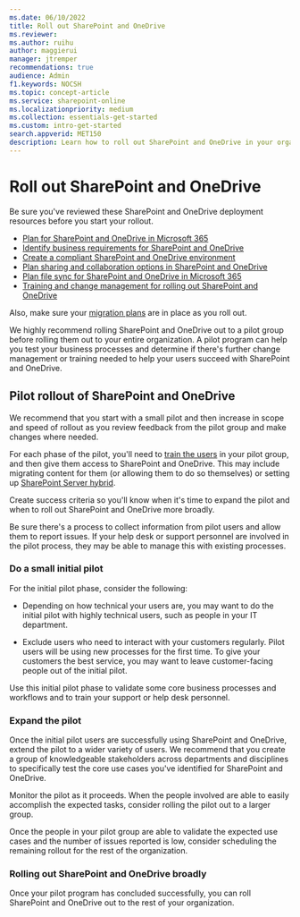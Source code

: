 ```yaml
---
ms.date: 06/10/2022
title: Roll out SharePoint and OneDrive
ms.reviewer: 
ms.author: ruihu
author: maggierui
manager: jtremper
recommendations: true
audience: Admin
f1.keywords: NOCSH
ms.topic: concept-article
ms.service: sharepoint-online
ms.localizationpriority: medium
ms.collection: essentials-get-started
ms.custom: intro-get-started
search.appverid: MET150
description: Learn how to roll out SharePoint and OneDrive in your organization, including how to set up a pilot program.
---
```


# Roll out SharePoint and OneDrive

Be sure you've reviewed these SharePoint and OneDrive deployment resources before you start your rollout.

- [Plan for SharePoint and OneDrive in Microsoft 365](plan-for-sharepoint-onedrive.md)
- [Identify business requirements for SharePoint and OneDrive](business-requirements.md)
- [Create a compliant SharePoint and OneDrive environment](compliant-environment.md)
- [Plan sharing and collaboration options in SharePoint and OneDrive](collaboration-options.md)
- [Plan file sync for SharePoint and OneDrive in Microsoft 365](plan-file-sync.md)
- [Training and change management for rolling out SharePoint and OneDrive](training-change-management.md)

Also, make sure your [migration plans](plan-rollout-migration.md) are in place as you roll out.

We highly recommend rolling SharePoint and OneDrive out to a pilot group before rolling them out to your entire organization. A pilot program can help you test your business processes and determine if there's further change management or training needed to help your users succeed with SharePoint and OneDrive.

## Pilot rollout of SharePoint and OneDrive

We recommend that you start with a small pilot and then increase in scope and speed of rollout as you review feedback from the pilot group and make changes where needed.

For each phase of the pilot, you'll need to [train the users](training-change-management.md) in your pilot group, and then give them access to SharePoint and OneDrive. This may include migrating content for them (or allowing them to do so themselves) or setting up [SharePoint Server hybrid](hybrid.md).

Create success criteria so you'll know when it's time to expand the pilot and when to roll out SharePoint and OneDrive more broadly.

Be sure there's a process to collect information from pilot users and allow them to report issues. If your help desk or support personnel are involved in the pilot process, they may be able to manage this with existing processes.

### Do a small initial pilot

For the initial pilot phase, consider the following:

- Depending on how technical your users are, you may want to do the initial pilot with highly technical users, such as people in your IT department. 

- Exclude users who need to interact with your customers regularly. Pilot users will be using new processes for the first time. To give your customers the best service, you may want to leave customer-facing people out of the initial pilot. 

Use this initial pilot phase to validate some core business processes and workflows and to train your support or help desk personnel.

### Expand the pilot

Once the initial pilot users are successfully using SharePoint and OneDrive, extend the pilot to a wider variety of users. We recommend that you create a group of knowledgeable stakeholders across departments and disciplines to specifically test the core use cases you've identified for SharePoint and OneDrive.

Monitor the pilot as it proceeds. When the people involved are able to easily accomplish the expected tasks, consider rolling the pilot out to a larger group.

Once the people in your pilot group are able to validate the expected use cases and the number of issues reported is low, consider scheduling the remaining rollout for the rest of the organization.

### Rolling out SharePoint and OneDrive broadly

Once your pilot program has concluded successfully, you can roll SharePoint and OneDrive out to the rest of your organization.







